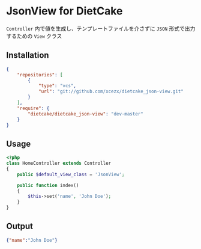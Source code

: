 # JsonView for DietCake

`Controller` 内で値を生成し、テンプレートファイルを介さずに `JSON` 形式で出力するための `View` クラス

## Installation

```json
{
    "repositories": [
        {
            "type": "vcs",
            "url": "git://github.com/xcezx/dietcake_json-view.git"
        }
    ],
    "require": {
        "dietcake/dietcake_json-view": "dev-master"
    }
}
```

## Usage

```php
<?php
class HomeController extends Controller
{
    public $default_view_class = 'JsonView';

    public function index()
    {
        $this->set('name', 'John Doe');
    }
}
```

## Output
```json
{"name":"John Doe"}
```
